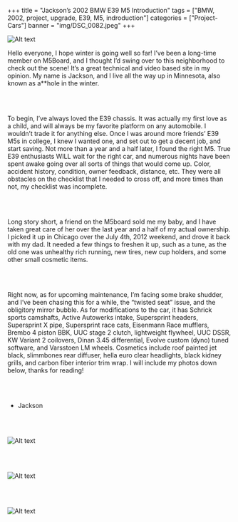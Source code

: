 +++
title = "Jackson’s 2002 BMW E39 M5 Introduction"
tags = ["BMW, 2002, project, upgrade, E39, M5, indroduction"]
categories = ["Project-Cars"]
banner = "img/DSC_0082.jpeg"
+++

![Alt text](http://e39source.com/wp-content/uploads/2013/12/DSC_0082.jpg)

Hello everyone, I hope winter is going well so far! I’ve been a long-time member on M5Board, and I thought I’d swing over to this neighborhood to check out the scene! It’s a great technical and video based site in my opinion. My name is Jackson, and I live all the way up in Minnesota, also known as a**hole in the winter.

&nbsp;<br/><br/>

To begin, I’ve always loved the E39 chassis. It was actually my first love as a child, and will always be my favorite platform on any automobile. I wouldn’t trade it for anything else. Once I was around more friends’ E39 M5s in college, I knew I wanted one, and set out to get a decent job, and start saving. Not more than a year and a half later, I found the right M5. True E39 enthusiasts WILL wait for the right car, and numerous nights have been spent awake going over all sorts of things that would come up. Color, accident history, condition, owner feedback, distance, etc. They were all obstacles on the checklist that I needed to cross off, and more times than not, my checklist was incomplete.

&nbsp;<br/><br/>

Long story short, a friend on the M5board sold me my baby, and I have taken great care of her over the last year and a half of my actual ownership. I picked it up in Chicago over the July 4th, 2012 weekend, and drove it back with my dad. It needed a few things to freshen it up, such as a tune, as the old one was unhealthy rich running, new tires, new cup holders, and some other small cosmetic items.

&nbsp;<br/><br/>

Right now, as for upcoming maintenance, I’m facing some brake shudder, and I’ve been chasing this for a while, the “twisted seat” issue, and the obligitory mirror bubble. As for modifications to the car, it has Schrick sports camshafts, Active Autowerks intake, Supersprint headers, Supersprint X pipe, Supersprint race cats, Eisenmann Race mufflers, Brembo 4 piston BBK, UUC stage 2 clutch, lightweight flywheel, UUC DSSR, KW Variant 2 coilovers, Dinan 3.45 differential, Evolve custom (dyno) tuned software, and Varsstoen LM wheels. Cosmetics include roof painted jet black, slimmbones rear diffuser, hella euro clear headlights, black kidney grills, and carbon fiber interior trim wrap.  I will include my photos down below, thanks for reading!

&nbsp;<br/><br/>

- Jackson

&nbsp;<br/><br/>

![Alt text](http://e39source.com/wp-content/uploads/2013/12/DSC_0082.jpg)

&nbsp;<br/><br/>

![Alt text](http://e39source.com/wp-content/uploads/2013/12/DSC_0596.jpg)

&nbsp;<br/><br/>

![Alt text](http://e39source.com/wp-content/uploads/2013/12/IMG_0406.jpg)

&nbsp;<br/><br/>